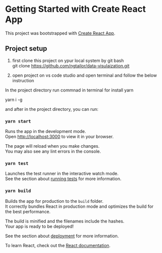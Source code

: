 # Getting Started with Create React App

This project was bootstrapped with [Create React App](https://github.com/facebook/create-react-app).



 ## Project setup
 1. first  clone this project  on  ypur  local system by git bash  
   git clone https://github.com/ngtailor/data-visulaization.git

2. open project on vs code studio and open terminal and follow the below instruction 

  In the project directory run commnad in terminal for install yarn
  
  yarn i -g

and after in the project directory, you can run:

### `yarn start`

Runs the app in the development mode.\
Open [http://localhost:3000](http://localhost:3000) to view it in your browser.

The page will reload when you make changes.\
You may also see any lint errors in the console.

### `yarn test`

Launches the test runner in the interactive watch mode.\
See the section about [running tests](https://facebook.github.io/create-react-app/docs/running-tests) for more information.

### `yarn build`

Builds the app for production to the `build` folder.\
It correctly bundles React in production mode and optimizes the build for the best performance.

The build is minified and the filenames include the hashes.\
Your app is ready to be deployed!

See the section about [deployment](https://facebook.github.io/create-react-app/docs/deployment) for more information.

To learn React, check out the [React documentation](https://reactjs.org/).
